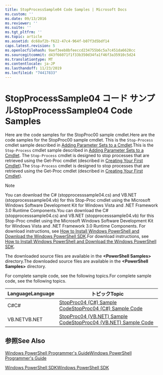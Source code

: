 ```yaml
---
title: StopProcessSample04 Code Samples | Microsoft Docs
ms.custom: ''
ms.date: 09/13/2016
ms.reviewer: ''
ms.suite: ''
ms.tgt_pltfrm: ''
ms.topic: article
ms.assetid: dc68af2b-f622-47c4-964f-b07f3d5bdf14
caps.latest.revision: 5
ms.openlocfilehash: 9aef3eeb8bfeeccd234755b6c5a7c451da6628cc
ms.sourcegitcommit: d43f66071f1f33b350d34fa1f46f3a35910c5d24
ms.translationtype: MT
ms.contentlocale: ja-JP
ms.lasthandoff: 11/23/2019
ms.locfileid: "74417833"
---
```

# <a name="stopprocesssample04-code-samples"></a><span data-ttu-id="2845b-102">StopProcessSample04 コード サンプル</span><span class="sxs-lookup"><span data-stu-id="2845b-102">StopProcessSample04 Code Samples</span></span>

<span data-ttu-id="2845b-103">Here are the code samples for the StopProc00 sample cmdlet.</span><span class="sxs-lookup"><span data-stu-id="2845b-103">Here are the code samples for the StopProc00 sample cmdlet.</span></span> <span data-ttu-id="2845b-104">This is the `Stop-Process` cmdlet sample described in [Adding Parameter Sets to a Cmdlet](../cmdlet/adding-parameter-sets-to-a-cmdlet.md).</span><span class="sxs-lookup"><span data-stu-id="2845b-104">This is the `Stop-Process` cmdlet sample described in [Adding Parameter Sets to a Cmdlet](../cmdlet/adding-parameter-sets-to-a-cmdlet.md).</span></span> <span data-ttu-id="2845b-105">The `Stop-Process` cmdlet is designed to stop processes that are retrieved using the Get-Proc cmdlet (described in [Creating Your First Cmdlet](../cmdlet/creating-a-cmdlet-without-parameters.md)).</span><span class="sxs-lookup"><span data-stu-id="2845b-105">The `Stop-Process` cmdlet is designed to stop processes that are retrieved using the Get-Proc cmdlet (described in [Creating Your First Cmdlet](../cmdlet/creating-a-cmdlet-without-parameters.md)).</span></span>

> [!NOTE]
> <span data-ttu-id="2845b-106">You can download the C# (stopprocesssample04.cs) and VB.NET (stopprocesssample04.vb) for this Stop-Proc cmdlet using the Microsoft Windows Software Development Kit for Windows Vista and .NET Framework 3.0 Runtime Components.</span><span class="sxs-lookup"><span data-stu-id="2845b-106">You can download the C# (stopprocesssample04.cs) and VB.NET (stopprocesssample04.vb) for this Stop-Proc cmdlet using the Microsoft Windows Software Development Kit for Windows Vista and .NET Framework 3.0 Runtime Components.</span></span> <span data-ttu-id="2845b-107">For download instructions, see [How to Install Windows PowerShell and Download the Windows PowerShell SDK](/powershell/scripting/developer/installing-the-windows-powershell-sdk).</span><span class="sxs-lookup"><span data-stu-id="2845b-107">For download instructions, see [How to Install Windows PowerShell and Download the Windows PowerShell SDK](/powershell/scripting/developer/installing-the-windows-powershell-sdk).</span></span>
>
> <span data-ttu-id="2845b-108">The downloaded source files are available in the **\<PowerShell Samples>** directory.</span><span class="sxs-lookup"><span data-stu-id="2845b-108">The downloaded source files are available in the **\<PowerShell Samples>** directory.</span></span>

<span data-ttu-id="2845b-109">For complete sample code, see the following topics.</span><span class="sxs-lookup"><span data-stu-id="2845b-109">For complete sample code, see the following topics.</span></span>

|<span data-ttu-id="2845b-110">Language</span><span class="sxs-lookup"><span data-stu-id="2845b-110">Language</span></span>|<span data-ttu-id="2845b-111">トピック</span><span class="sxs-lookup"><span data-stu-id="2845b-111">Topic</span></span>|
|--------------|-----------|
|<span data-ttu-id="2845b-112">C#</span><span class="sxs-lookup"><span data-stu-id="2845b-112">C#</span></span>|[<span data-ttu-id="2845b-113">StopProc04 (C#) Sample Code</span><span class="sxs-lookup"><span data-stu-id="2845b-113">StopProc04 (C#) Sample Code</span></span>](./stopprocesssample04-csharp-sample-code.md)|
|<span data-ttu-id="2845b-114">VB.NET</span><span class="sxs-lookup"><span data-stu-id="2845b-114">VB.NET</span></span>|[<span data-ttu-id="2845b-115">StopProc04 (VB.NET) Sample Code</span><span class="sxs-lookup"><span data-stu-id="2845b-115">StopProc04 (VB.NET) Sample Code</span></span>](./stopprocesssample04-vb-net-sample-code.md)|

## <a name="see-also"></a><span data-ttu-id="2845b-116">参照</span><span class="sxs-lookup"><span data-stu-id="2845b-116">See Also</span></span>

[<span data-ttu-id="2845b-117">Windows PowerShell Programmer's Guide</span><span class="sxs-lookup"><span data-stu-id="2845b-117">Windows PowerShell Programmer's Guide</span></span>](./windows-powershell-programmer-s-guide.md)

[<span data-ttu-id="2845b-118">Windows PowerShell SDK</span><span class="sxs-lookup"><span data-stu-id="2845b-118">Windows PowerShell SDK</span></span>](../windows-powershell-reference.md)
